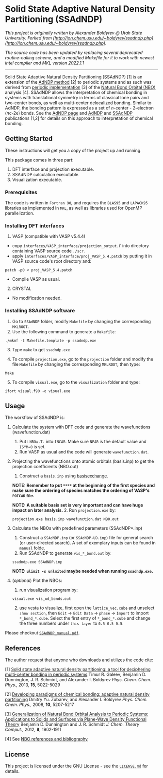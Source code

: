 # Solid State Adaptive Natural Density Partitioning (SSAdNDP)
*This project is originally written by Alexander Boldyrev @ Utah State University.
Forked from [http://ion.chem.usu.edu/~boldyrev/ssadndp.php](http://ion.chem.usu.edu/~boldyrev/ssadndp.php).*

*The source code has been updated by replacing several deprecated routine-calling scheme, and a modified Makefile for it to work with newest intel compiler and MKL version 2022.1.1*

---

Solid State Adaptive Natural Density Partitioning (SSAdNDP) [1] is an extension of the [AdNDP method](http://ion.chem.usu.edu/~boldyrev/adndp.php) [2] to periodic systems and as such was derived from [periodic implementation](http://schmidt.chem.wisc.edu/nbosoftware) [3] of the [Natural Bond Orbital (NBO)](http://nbo6.chem.wisc.edu/) analysis [4]. SSAdNDP allows the interpretation of chemical bonding in systems with translational symmetry in terms of classical lone pairs and two-center bonds, as well as multi-center delocalized bonding. Similar to AdNDP, the bonding pattern is expressed as a set of *n*-center - 2-electron (*n*c-2e) bonds. See the [AdNDP page](http://ion.chem.usu.edu/~boldyrev/adndp.php) and [AdNDP](http://pubs.rsc.org/en/Content/ArticleLanding/2008/CP/b804083d#!divAbstract) and [SSAdNDP](http://pubs.rsc.org/en/content/articlelanding/2013/cp/c3cp50350j#!divAbstract) publications [1,2] for details on this approach to interpretation of chemical bonding.

## Getting Started

These instructions will get you a copy of the project up and running.

This package comes in three part:
1. DFT interface and projection executable.
2. SSAdNDP calculation executable.
3. Visualization executable.

### Prerequisites

The code is written in `Fortran 90`, and requires the `BLAS95` and `LAPACK95` libraries as implemented in `MKL`, as well as libraries used for OpenMP parallelization.  

### Installing DFT interfaces
1. VASP (compatible with VASP v5.4.4)
  * copy `interfaces/VASP_interface/projection_output.F` into directory containing VASP source code `./scr`.
  * apply `interfaces/VASP_interface/proj_VASP_5.4.patch` by putting it in VASP source code's root directory and:
  ```
  patch -p0 < proj_VASP_5.4.patch
  ```
  * Compile VASP as usual.


2. CRYSTAL
  * No modification needed.

### Installing SSAdNDP software
1. Go to `SSAdNDP` folder, modify `Makefile` by changing the corresponding `MKLROOT`.
2. Use the following command to generate a `Makefile`:
```
./mkmf -t Makefile.template -p ssadndp.exe
```
3. Type `make` to get `ssadndp.exe`

4. To compile `projection.exe`, go to the `projection` folder and modify the file `Makefile` by changing the corresponding `MKLROOT`, then type:
```
Make
```

5. To compile `visual.exe`, go to the `visualization` folder and type:
```
ifort visual.f90 -o visual.exe
```



## Usage
The workflow of SSAdNDP is:
1. Calculate the system with DFT code and generate the wavefunctions (wavefunction.dat)
    1. Put `LNBO=.T.` into `INCAR`. Make sure `NPAR` is the default value and `ISYM=0` is set.
    2. Run VASP as usual and the code will generate `wavefunction.dat`.
2. Projecting the wavefunctions onto atomic orbitals (basis.inp) to get the projection coefficients (NBO.out)
    1. Construct a `basis.inp` using [basisexchange](https://www.basissetexchange.org).

      __NOTE: Remember to put `****` at the beginning of the first species and make sure the ordering of species matches the ordering of VASP's `POTCAR` file.__

      **NOTE: A suitable basis set is very important and can have huge impact on later analysis.**
    2. Run `projection.exe` by:
    ```
    projection.exe basis.inp wavefunction.dat NBO.out
    ```
3. Calculate the NBOs with predefined parameters (SSAdNDP*.inp)
    1. Construct a `SSAdNDP.inp` (or `SSAdNDP-UD.inp`) file for general search (or user-directed search). A set of exemplary inputs can be found in [`manual` folde](https://github.com/Chengcheng-Xiao/SSAdNDP/tree/master/manual).
    2. Run SSAdNDP to generate `vis_*_bond.out` by:
    ```
    ssadndp.exe SSAdNDP.inp
    ```
      **NOTE: `ulimit -s unlmited` maybe needed when running `ssadndp.exe`.**
4. (*optional*) Plot the NBOs:
    1. run visualization program by:
    ```
    visual.exe vis_ud_bonds.out
    ```
    2. use vesta to visualize, first open the `lattice_vec.cube` and unselect `show section`, then `Edit` -> `Edit Data` -> `phase` -> `Import` to import `*_bond_*.cube`. Select the first entry of `*_bond_*.cube` and change the three numbers under `this layer` to `0.5 0.5 0.5`.

Please checkout [`SSAdNDP_manual.pdf`](https://github.com/Chengcheng-Xiao/SSAdNDP/blob/master/manual/SSAdNDP_manual.pdf).

## References

The author request that anyone who downloads and utilizes the code cite:

[1] [Solid state adaptive natural density partitioning: a tool for deciphering multi-center bonding in periodic systems](http://pubs.rsc.org/en/content/articlelanding/2013/cp/c3cp50350j#!divAbstract) Timur R. Galeev, Benjamin D. Dunnington, J. R. Schmidt, and Alexander I. Boldyrev *Phys. Chem. Chem. Phys.*, 2013, **15**, 5022-5029

[2] [Developing paradigms of chemical bonding: adaptive natural density partitioning](http://pubs.rsc.org/en/Content/ArticleLanding/2008/CP/b804083d#!divAbstract) Dmitry Yu. Zubarev, and Alexander I. Boldyrev *Phys. Chem. Chem. Phys.*, 2008, **10**, 5207-5217

[3] [Generalization of Natural Bond Orbital Analysis to Periodic Systems: Applications to Solids and Surfaces via Plane-Wave Density Functional Theory](http://pubs.acs.org/doi/abs/10.1021/ct300002t) Benjamin D. Dunnington and J. R. Schmidt *J. Chem. Theory Comput.*, 2012, **8**, 1902-1911

[4] See [NBO references and bibliography](http://www.chem.wisc.edu/~nbo5/biblio.htm)

## License

  This project is licensed under the GNU License - see the [`LICENSE.md`](https://github.com/Chengcheng-Xiao/SSAdNDP/blob/master/LICENSE.md) for details.
